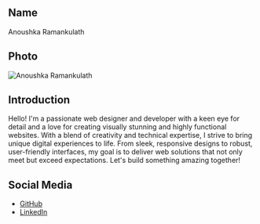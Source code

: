 ## Name
Anoushka Ramankulath

## Photo
![Anoushka Ramankulath](https://media.licdn.com/dms/image/D4D03AQFjxl2b8veauA/profile-displayphoto-shrink_200_200/0/1708448769644?e=1723075200&v=beta&t=SjgJbUvx_YOwgi_4MFqRRVNt6vlR27FFV_ALilbsu_0)

## Introduction
Hello! I'm a passionate web designer and developer with a keen eye for detail and a love for creating visually stunning and highly functional websites. With a blend of creativity and technical expertise, I strive to bring unique digital experiences to life. From sleek, responsive designs to robust, user-friendly interfaces, my goal is to deliver web solutions that not only meet but exceed expectations. Let's build something amazing together!

## Social Media
- [GitHub](https://github.com/Anouhka-Ramankulath)
- [LinkedIn](https://www.linkedin.com/in/anoushka-ramankulath-b58704277/)
